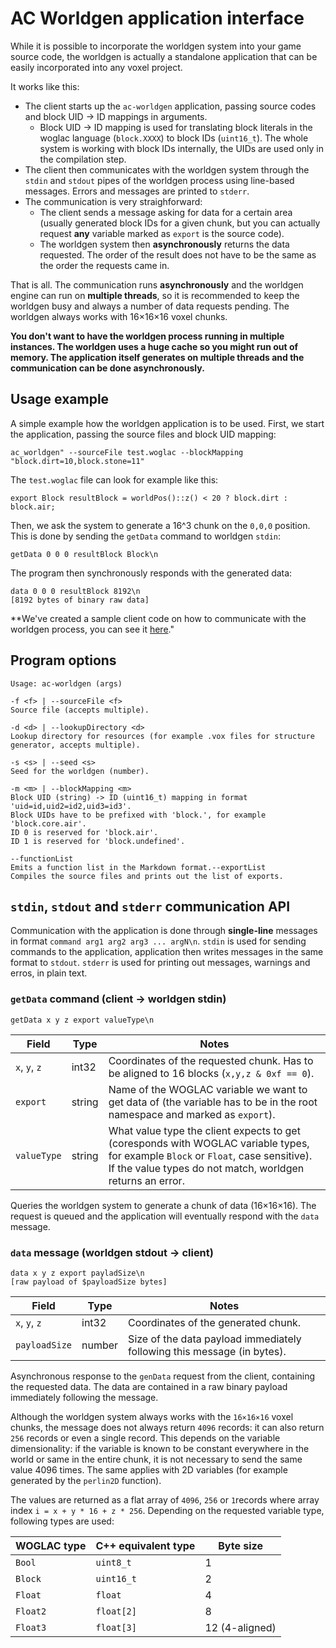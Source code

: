 # AC Worldgen application interface

While it is possible to incorporate the worldgen system into your game source code, the worldgen is actually a standalone application that can be easily incorporated into any voxel project.

It works like this:

* The client starts up the `ac-worldgen` application, passing source codes and block UID -> ID mappings in arguments.
  * Block UID -> ID mapping is used for translating block literals in the woglac language (`block.XXXX`) to block IDs (`uint16_t`). The whole system is working with block IDs internally, the UIDs are used only in the compilation step.
* The client then communicates with the worldgen system through the `stdin` and `stdout` pipes of the worldgen process using line-based messages. Errors and messages are printed to `stderr`.
* The communication is very straighforward:
    * The client sends a message asking for data for a certain area (usually generated block IDs for a given chunk, but you can actually request **any** variable marked as `export` is the source code).
    * The worldgen system then **asynchronously** returns the data requested. The order of the result does not have to be the same as the order the requests came in.

That is all. The communication runs **asynchronously** and the worldgen engine can run on **multiple threads**, so it is recommended to keep the worldgen busy and always a number of data requests pending. The worldgen always works with 16×16×16 voxel chunks.

**You don't want to have the worldgen process running in multiple instances. The worldgen uses a huge cache so you might run out of memory. The application itself generates on multiple threads and the communication can be done asynchronously.**

## Usage example
A simple example how the worldgen application is to be used. First, we start the application, passing the source files and block UID mapping:
```
ac_worldgen" --sourceFile test.woglac --blockMapping "block.dirt=10,block.stone=11"
```

The `test.woglac` file can look for example like this:
```WOGLAC
export Block resultBlock = worldPos()::z() < 20 ? block.dirt : block.air;
```

Then, we ask the system to generate a 16^3 chunk on the `0,0,0` position. This is done by sending the `getData` command to worldgen `stdin`:
```
getData 0 0 0 resultBlock Block\n
```

The program then synchronously responds with the generated data:
```
data 0 0 0 resultBlock 8192\n
[8192 bytes of binary raw data]
```

**We've created a sample client code on how to communicate with the worldgen process, you can see it [here](client_example.d)."

## Program options

```
Usage: ac-worldgen (args)

-f <f> | --sourceFile <f>
Source file (accepts multiple).

-d <d> | --lookupDirectory <d>
Lookup directory for resources (for example .vox files for structure generator, accepts multiple).

-s <s> | --seed <s>
Seed for the worldgen (number).

-m <m> | --blockMapping <m>
Block UID (string) -> ID (uint16_t) mapping in format 'uid=id,uid2=id2,uid3=id3'.
Block UIDs have to be prefixed with 'block.', for example 'block.core.air'.
ID 0 is reserved for 'block.air'.
ID 1 is reserved for 'block.undefined'.

--functionList
Emits a function list in the Markdown format.--exportList
Compiles the source files and prints out the list of exports.
```

## `stdin`, `stdout` and `stderr` communication API
Communication with the application is done through **single-line** messages in format `command arg1 arg2 arg3 ... argN\n`. `stdin` is used for sending commands to the application, application then writes messages in the same format to `stdout`. `stderr` is used for printing out messages, warnings and erros, in plain text. 

### `getData` command (client -> worldgen stdin)
```
getData x y z export valueType\n
```

Field | Type | Notes
--- | --- | ---
`x`, `y`, `z` | int32 | Coordinates of the requested chunk. Has to be aligned to 16 blocks (`x,y,z & 0xf == 0`).
`export` | string | Name of the WOGLAC variable we want to get data of (the variable has to be in the root namespace and marked as `export`).
`valueType` | string | What value type the client expects to get (coresponds with WOGLAC variable types, for example `Block` or `Float`, case sensitive). If the value types do not match, worldgen returns an error.

Queries the worldgen system to generate a chunk of data (16×16×16). The request is queued and the application will eventually respond with the `data` message.

### `data` message (worldgen stdout -> client)
```
data x y z export payladSize\n
[raw payload of $payloadSize bytes]
```

Field | Type | Notes
--- | --- | ---
`x`, `y`, `z` | int32 | Coordinates of the generated chunk.
`payloadSize` | number | Size of the data payload immediately following this message (in bytes).

Asynchronous response to the `genData` request from the client, containing the requested data. The data are contained in a raw binary payload immediately following the message.

Although the worldgen system always works with the `16×16×16` voxel chunks, the message does not always return `4096` records: it can also return `256` records or even a single record. This depends on the variable dimensionality: if the variable is known to be constant everywhere in the world or same in the entire chunk, it is not necessary to send the same value 4096 times. The same applies with 2D variables (for example generated by the `perlin2D` function).

The values are returned as a flat array of `4096`, `256` or `1`records where array index `i = x + y * 16 + z * 256`. Depending on the requested variable type, following types are used:

WOGLAC type | C++ equivalent type | Byte size
--- | --- | ---
`Bool` | `uint8_t` | 1
`Block` | `uint16_t` | 2
`Float` | `float` | 4
`Float2` | `float[2]` | 8
`Float3` | `float[3]` | 12 (4-aligned)